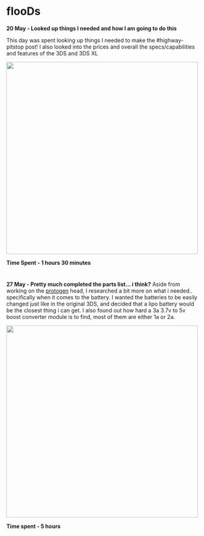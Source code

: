 # flooDs
**20 May - Looked up things I needed and how I am going to do this**

This day was spent looking up things I needed to make the #highway-pitstop post! I also looked into the prices and overall the specs/capabilities and features of the 3DS and 3DS XL

<img src="https://hc-cdn.hel1.your-objectstorage.com/s/v3/301d3a2c5900ff3366b9ea88ddbbbfe289f6628a_image.png" width="500">

**Time Spent - 1 hours 30 minutes**
#
**27 May - Pretty much completed the parts list... i think?** 
Aside from working on the [protogen](https://github.com/froppii/proto) head, I researched a bit more on what i needed.. specifically when it comes to the battery. I wanted the batteries to be easily changed just like in the original 3DS, and decided that a lipo battery would be the closest thing i can get. I also found out how hard a 3a 3.7v to 5v boost converter module is to find, most of them are either 1a or 2a.

<img src="https://hc-cdn.hel1.your-objectstorage.com/s/v3/4c3c69142aab0230fe8cadcab49c199ef10b807d_image.png" width="500">

**Time spent - 5 hours** 
